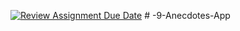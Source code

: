 [![Review Assignment Due Date](https://classroom.github.com/assets/deadline-readme-button-22041afd0340ce965d47ae6ef1cefeee28c7c493a6346c4f15d667ab976d596c.svg)](https://classroom.github.com/a/WNfn9EsF)
#   - 9 - A n e c d o t e s - A p p  
 